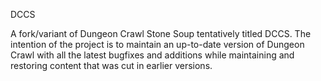 DCCS

A fork/variant of Dungeon Crawl Stone Soup tentatively titled DCCS. The intention of the project is to maintain an up-to-date version of Dungeon Crawl with all the latest bugfixes and additions while maintaining and restoring content that was cut in earlier versions.
